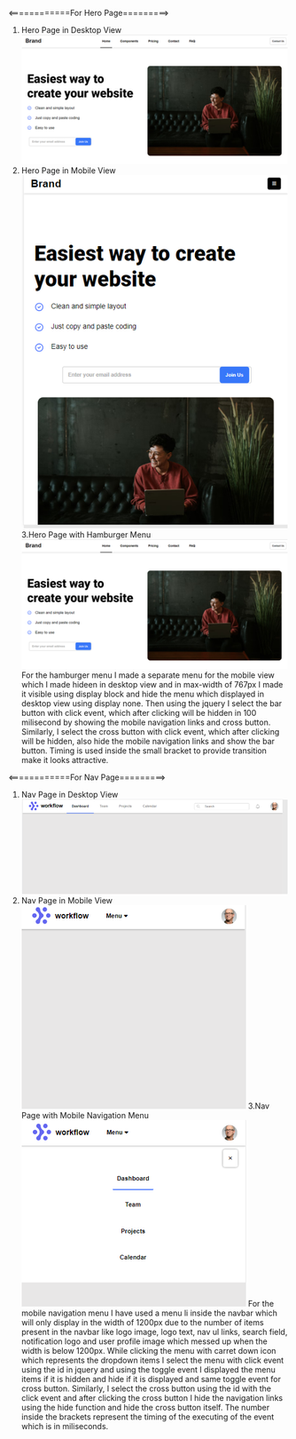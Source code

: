 <============For Hero Page=========>
1. Hero Page in Desktop View
![Hero Page-Desktop-View](./Output/Hero-DesktopView.png)
2. Hero Page in Mobile View
![Hero Page-Mobile-view](./Output/Hero-MobileView.png)
3.Hero Page with Hamburger Menu
![Hero Page-Mobile-Menu](./Output/Hero-DesktopView.png)
For the hamburger menu I made a separate menu for the mobile view which I made hideen in desktop view and in max-width of 767px I made it visible using display block and hide the menu which displayed in desktop view using display none. Then using the jquery I select the bar button with click event, which after clicking will be hidden in 100 milisecond by showing the mobile navigation links and cross button.
Similarly, I select the cross button with click event, which after clicking will be hidden, also hide the mobile navigation links and show the bar button. Timing is used inside the small bracket to provide transition make it looks attractive.

<============For Nav Page=========>
1. Nav Page in Desktop View
![Nav Page-Desktop-View](./Output/Nav-DesktopView.png)
2. Nav Page in Mobile View
![Nav Page-Mobile-view](./Output/Nav-MobileView.png)
3.Nav Page with Mobile Navigation Menu
![Nav Page-Mobile-Menu](./Output/Nav-Mobile-Menu.png)
For the mobile navigation menu I have used a menu li inside the navbar which will only display in the width of 1200px due to the number of items present in the navbar like logo image, logo text, nav ul links, search field, notification logo and user profile image which messed up when the width is below 1200px. While clicking the menu with carret down icon which represents the dropdown items I select the menu with click event using the id in jquery and using the toggle event I displayed the menu items if it is hidden and hide if it is displayed and same  toggle event for cross button. Similarly, I select the cross button using the id with the click event and after clicking the cross button I hide the navigation links using the hide function and hide the cross button itself. The number inside the brackets represent the timing of the executing of the event which is in miliseconds.
